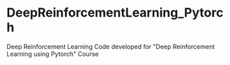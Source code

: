 # DeepReinforcementLearning_Pytorch
Deep Reinforcement Learning Code developed for "Deep Reinforcement Learning using Pytorch" Course
